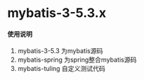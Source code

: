 # mybatis-3-5.3.x



#### 使用说明

1.   mybatis-3-5.3 为mybatis源码
2.   mybatis-spring  为spring整合mybatis源码
3.   mybatis-tuling  自定义测试代码

